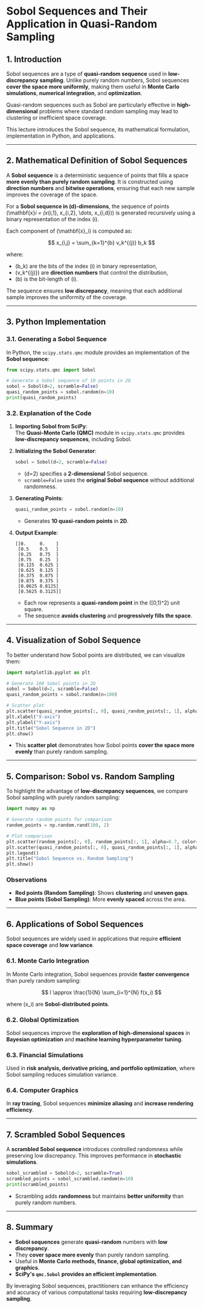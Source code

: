 # **Sobol Sequences and Their Application in Quasi-Random Sampling**

## **1. Introduction**

Sobol sequences are a type of **quasi-random sequence** used in **low-discrepancy sampling**. Unlike purely random numbers, Sobol sequences **cover the space more uniformly**, making them useful in **Monte Carlo simulations**, **numerical integration**, and **optimization**.

Quasi-random sequences such as Sobol are particularly effective in **high-dimensional** problems where standard random sampling may lead to clustering or inefficient space coverage.

This lecture introduces the Sobol sequence, its mathematical formulation, implementation in Python, and applications.

---

## **2. Mathematical Definition of Sobol Sequences**

A **Sobol sequence** is a deterministic sequence of points that fills a space **more evenly than purely random sampling**. It is constructed using **direction numbers** and **bitwise operations**, ensuring that each new sample improves the coverage of the space.

For a **Sobol sequence in ****\(d\)****-dimensions**, the sequence of points \(\mathbf{x}_i = (x_{i,1}, x_{i,2}, \dots, x_{i,d})\) is generated recursively using a binary representation of the index \(i\).

Each component of \(\mathbf{x}_i\) is computed as:

$$
x_{i,j} = \sum_{k=1}^{b} v_k^{(j)} b_k
$$

where:

- \(b_k\) are the bits of the index \(i\) in binary representation,
- \(v_k^{(j)}\) are **direction numbers** that control the distribution,
- \(b\) is the bit-length of \(i\).

The sequence ensures **low discrepancy**, meaning that each additional sample improves the uniformity of the coverage.

---

## **3. Python Implementation**

### **3.1. Generating a Sobol Sequence**

In Python, the `scipy.stats.qmc` module provides an implementation of the **Sobol sequence**:

```python
from scipy.stats.qmc import Sobol

# Generate a Sobol sequence of 10 points in 2D
sobol = Sobol(d=2, scramble=False)
quasi_random_points = sobol.random(n=10)
print(quasi_random_points)
```

### **3.2. Explanation of the Code**

1. **Importing Sobol from SciPy**:\
   The **Quasi-Monte Carlo (QMC)** module in `scipy.stats.qmc` provides **low-discrepancy sequences**, including Sobol.

2. **Initializing the Sobol Generator**:

   ```python
   sobol = Sobol(d=2, scramble=False)
   ```

   - \(d=2\) specifies a **2-dimensional** Sobol sequence.
   - `scramble=False` uses the **original Sobol sequence** without additional randomness.

3. **Generating Points**:

   ```python
   quasi_random_points = sobol.random(n=10)
   ```

   - Generates **10 quasi-random points** in **2D**.

4. **Output Example**:

   ```
   [[0.     0.    ]
    [0.5    0.5   ]
    [0.25   0.75  ]
    [0.75   0.25  ]
    [0.125  0.625 ]
    [0.625  0.125 ]
    [0.375  0.875 ]
    [0.875  0.375 ]
    [0.0625 0.8125]
    [0.5625 0.3125]]
   ```

   - Each row represents a **quasi-random point** in the \([0,1)^2\) unit square.
   - The sequence **avoids clustering** and **progressively fills the space**.

---

## **4. Visualization of Sobol Sequence**

To better understand how Sobol points are distributed, we can visualize them:

```python
import matplotlib.pyplot as plt

# Generate 100 Sobol points in 2D
sobol = Sobol(d=2, scramble=False)
quasi_random_points = sobol.random(n=100)

# Scatter plot
plt.scatter(quasi_random_points[:, 0], quasi_random_points[:, 1], alpha=0.7)
plt.xlabel("X-axis")
plt.ylabel("Y-axis")
plt.title("Sobol Sequence in 2D")
plt.show()
```

- This **scatter plot** demonstrates how Sobol points **cover the space more evenly** than purely random sampling.

---

## **5. Comparison: Sobol vs. Random Sampling**

To highlight the advantage of **low-discrepancy sequences**, we compare Sobol sampling with purely random sampling:

```python
import numpy as np

# Generate random points for comparison
random_points = np.random.rand(100, 2)

# Plot comparison
plt.scatter(random_points[:, 0], random_points[:, 1], alpha=0.7, color="red", label="Random")
plt.scatter(quasi_random_points[:, 0], quasi_random_points[:, 1], alpha=0.7, color="blue", label="Sobol")
plt.legend()
plt.title("Sobol Sequence vs. Random Sampling")
plt.show()
```

### **Observations**

- **Red points (Random Sampling)**: Shows **clustering** and **uneven gaps**.
- **Blue points (Sobol Sampling)**: More **evenly spaced** across the area.

---

## **6. Applications of Sobol Sequences**

Sobol sequences are widely used in applications that require **efficient space coverage** and **low variance**.

### **6.1. Monte Carlo Integration**

In Monte Carlo integration, Sobol sequences provide **faster convergence** than purely random sampling:

$$
I \approx \frac{1}{N} \sum_{i=1}^{N} f(x_i)
$$

where \(x_i\) are **Sobol-distributed points**.

### **6.2. Global Optimization**

Sobol sequences improve the **exploration of high-dimensional spaces** in **Bayesian optimization** and **machine learning hyperparameter tuning**.

### **6.3. Financial Simulations**

Used in **risk analysis, derivative pricing, and portfolio optimization**, where Sobol sampling reduces simulation variance.

### **6.4. Computer Graphics**

In **ray tracing**, Sobol sequences **minimize aliasing** and **increase rendering efficiency**.

---

## **7. Scrambled Sobol Sequences**

A **scrambled Sobol sequence** introduces controlled randomness while preserving low discrepancy. This improves performance in **stochastic simulations**.

```python
sobol_scrambled = Sobol(d=2, scramble=True)
scrambled_points = sobol_scrambled.random(n=10)
print(scrambled_points)
```

- Scrambling adds **randomness** but maintains **better uniformity** than purely random numbers.

---

## **8. Summary**

- **Sobol sequences** generate **quasi-random** numbers with **low discrepancy**.
- They **cover space more evenly** than purely random sampling.
- Useful in **Monte Carlo methods, finance, global optimization, and graphics**.
- **SciPy's ****`qmc.Sobol`**** provides an efficient implementation**.

By leveraging Sobol sequences, practitioners can enhance the efficiency and accuracy of various computational tasks requiring **low-discrepancy sampling**.